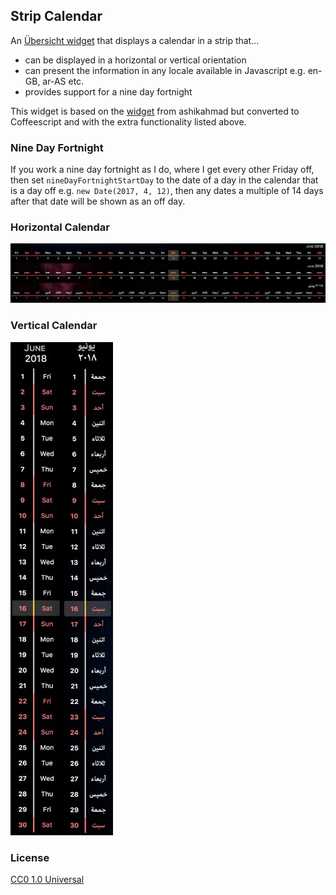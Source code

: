 ## Strip Calendar ##

An [Übersicht widget](http://tracesof.net/uebersicht-widgets/) that displays a calendar in a strip that...

* can be displayed in a horizontal or vertical orientation
* can present the information in any locale available in Javascript e.g. en-GB, ar-AS etc.
* provides support for a nine day fortnight

This widget is based on the [widget](https://github.com/ashikahmad/horizontal-calendar-widget) from ashikahmad but converted to Coffeescript and with the extra functionality listed above.

### Nine Day Fortnight ###

If you work a nine day fortnight as I do, where I get every other Friday off, then set `nineDayFortnightStartDay` to the date of a day in the calendar that is a day off e.g. `new Date(2017, 4, 12)`, then any dates a multiple of 14 days after that date will be shown as an off day.

### Horizontal Calendar ###

![Horizontal Calendar](screenshot.png)

### Vertical Calendar ###

![Vertical Calendar](calendar-vertical.png)

### License ###

[CC0 1.0 Universal](./LICENSE)